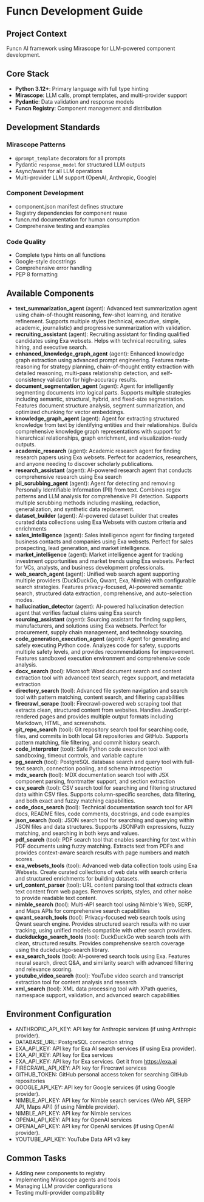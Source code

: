 # Funcn Development Guide

## Project Context
Funcn AI framework using Mirascope for LLM-powered component development.

## Core Stack
- **Python 3.12+**: Primary language with full type hinting
- **Mirascope**: LLM calls, prompt templates, and multi-provider support
- **Pydantic**: Data validation and response models
- **Funcn Registry**: Component management and distribution

## Development Standards

### Mirascope Patterns
- `@prompt_template` decorators for all prompts
- Pydantic `response_model` for structured LLM outputs
- Async/await for all LLM operations
- Multi-provider LLM support (OpenAI, Anthropic, Google)

### Component Development
- component.json manifest defines structure
- Registry dependencies for component reuse
- funcn.md documentation for human consumption
- Comprehensive testing and examples

### Code Quality
- Complete type hints on all functions
- Google-style docstrings
- Comprehensive error handling
- PEP 8 formatting

## Available Components

- **text_summarization_agent** (agent): Advanced text summarization agent using chain-of-thought reasoning, few-shot learning, and iterative refinement. Supports multiple styles (technical, executive, simple, academic, journalistic) and progressive summarization with validation.
- **recruiting_assistant** (agent): Recruiting assistant for finding qualified candidates using Exa websets. Helps with technical recruiting, sales hiring, and executive search.
- **enhanced_knowledge_graph_agent** (agent): Enhanced knowledge graph extraction using advanced prompt engineering. Features meta-reasoning for strategy planning, chain-of-thought entity extraction with detailed reasoning, multi-pass relationship detection, and self-consistency validation for high-accuracy results.
- **document_segmentation_agent** (agent): Agent for intelligently segmenting documents into logical parts. Supports multiple strategies including semantic, structural, hybrid, and fixed-size segmentation. Features document structure analysis, segment summarization, and optimized chunking for vector embeddings.
- **knowledge_graph_agent** (agent): Agent for extracting structured knowledge from text by identifying entities and their relationships. Builds comprehensive knowledge graph representations with support for hierarchical relationships, graph enrichment, and visualization-ready outputs.
- **academic_research** (agent): Academic research agent for finding research papers using Exa websets. Perfect for academics, researchers, and anyone needing to discover scholarly publications.
- **research_assistant** (agent): AI-powered research agent that conducts comprehensive research using Exa search
- **pii_scrubbing_agent** (agent): Agent for detecting and removing Personally Identifiable Information (PII) from text. Combines regex patterns and LLM analysis for comprehensive PII detection. Supports multiple scrubbing methods including masking, redaction, generalization, and synthetic data replacement.
- **dataset_builder** (agent): AI-powered dataset builder that creates curated data collections using Exa Websets with custom criteria and enrichments
- **sales_intelligence** (agent): Sales intelligence agent for finding targeted business contacts and companies using Exa websets. Perfect for sales prospecting, lead generation, and market intelligence.
- **market_intelligence** (agent): Market intelligence agent for tracking investment opportunities and market trends using Exa websets. Perfect for VCs, analysts, and business development professionals.
- **web_search_agent** (agent): Unified web search agent supporting multiple providers (DuckDuckGo, Qwant, Exa, Nimble) with configurable search strategies. Features privacy-focused, AI-powered semantic search, structured data extraction, comprehensive, and auto-selection modes.
- **hallucination_detector** (agent): AI-powered hallucination detection agent that verifies factual claims using Exa search
- **sourcing_assistant** (agent): Sourcing assistant for finding suppliers, manufacturers, and solutions using Exa websets. Perfect for procurement, supply chain management, and technology sourcing.
- **code_generation_execution_agent** (agent): Agent for generating and safely executing Python code. Analyzes code for safety, supports multiple safety levels, and provides recommendations for improvement. Features sandboxed execution environment and comprehensive code analysis.
- **docx_search** (tool): Microsoft Word document search and content extraction tool with advanced text search, regex support, and metadata extraction
- **directory_search** (tool): Advanced file system navigation and search tool with pattern matching, content search, and filtering capabilities
- **firecrawl_scrape** (tool): Firecrawl-powered web scraping tool that extracts clean, structured content from websites. Handles JavaScript-rendered pages and provides multiple output formats including Markdown, HTML, and screenshots.
- **git_repo_search** (tool): Git repository search tool for searching code, files, and commits in both local Git repositories and GitHub. Supports pattern matching, file filtering, and commit history search.
- **code_interpreter** (tool): Safe Python code execution tool with sandboxing, timeout controls, and variable capture
- **pg_search** (tool): PostgreSQL database search and query tool with full-text search, connection pooling, and schema introspection
- **mdx_search** (tool): MDX documentation search tool with JSX component parsing, frontmatter support, and section extraction
- **csv_search** (tool): CSV search tool for searching and filtering structured data within CSV files. Supports column-specific searches, data filtering, and both exact and fuzzy matching capabilities.
- **code_docs_search** (tool): Technical documentation search tool for API docs, README files, code comments, docstrings, and code examples
- **json_search** (tool): JSON search tool for searching and querying within JSON files and data structures. Supports JSONPath expressions, fuzzy matching, and searching in both keys and values.
- **pdf_search** (tool): PDF search tool that enables searching for text within PDF documents using fuzzy matching. Extracts text from PDFs and provides context-aware search results with page numbers and match scores.
- **exa_websets_tools** (tool): Advanced web data collection tools using Exa Websets. Create curated collections of web data with search criteria and structured enrichments for building datasets.
- **url_content_parser** (tool): URL content parsing tool that extracts clean text content from web pages. Removes scripts, styles, and other noise to provide readable text content.
- **nimble_search** (tool): Multi-API search tool using Nimble's Web, SERP, and Maps APIs for comprehensive search capabilities
- **qwant_search_tools** (tool): Privacy-focused web search tools using Qwant search engine. Provides structured search results with no user tracking, using unified models compatible with other search providers.
- **duckduckgo_search_tools** (tool): DuckDuckGo web search tools with clean, structured results. Provides comprehensive search coverage using the duckduckgo-search library.
- **exa_search_tools** (tool): AI-powered search tools using Exa. Features neural search, direct Q&A, and similarity search with advanced filtering and relevance scoring.
- **youtube_video_search** (tool): YouTube video search and transcript extraction tool for content analysis and research
- **xml_search** (tool): XML data processing tool with XPath queries, namespace support, validation, and advanced search capabilities

## Environment Configuration

- ANTHROPIC_API_KEY: API key for Anthropic services (if using Anthropic provider).
- DATABASE_URL: PostgreSQL connection string
- EXA_API_KEY: API key for Exa AI search services (if using Exa provider).
- EXA_API_KEY: API key for Exa services
- EXA_API_KEY: API key for Exa services. Get it from https://exa.ai
- FIRECRAWL_API_KEY: API key for Firecrawl services
- GITHUB_TOKEN: GitHub personal access token for searching GitHub repositories
- GOOGLE_API_KEY: API key for Google services (if using Google provider).
- NIMBLE_API_KEY: API key for Nimble search services (Web API, SERP API, Maps API) (if using Nimble provider).
- NIMBLE_API_KEY: API key for Nimble services
- OPENAI_API_KEY: API key for OpenAI services
- OPENAI_API_KEY: API key for OpenAI services (if using OpenAI provider).
- YOUTUBE_API_KEY: YouTube Data API v3 key

## Common Tasks
- Adding new components to registry
- Implementing Mirascope agents and tools
- Managing LLM provider configurations
- Testing multi-provider compatibility
